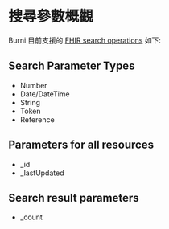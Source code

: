 # 搜尋參數概觀
Burni 目前支援的 [FHIR search operations](http://www.hl7.org/fhir/search.html) 如下:
## Search Parameter Types
- Number
- Date/DateTime
- String
- Token
- Reference
## Parameters for all resources
- _id
- _lastUpdated
## Search result parameters
- _count